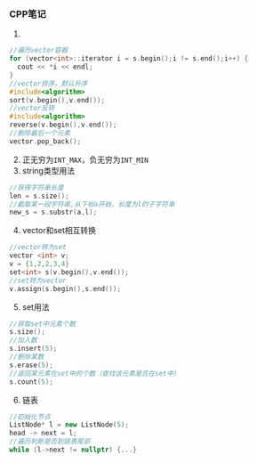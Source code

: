 ### CPP笔记

1. 

```c++
//遍历vector容器
for (vector<int>::iterator i = s.begin();i != s.end();i++) {
  cout << *i << endl;
}
//vector排序，默认升序
#include<algorithm>
sort(v.begin(),v.end());
//vector反转
#include<algorithm>
reverse(v.begin(),v.end());
//删除最后一个元素
vector.pop_back();
```

2. 正无穷为```INT_MAX```，负无穷为```INT_MIN```
3. string类型用法

```c++
//获得字符串长度
len = s.size();
//截取某一段字符串,从下标a开始，长度为l的子字符串
new_s = s.substr(a,l);
```

4. vector和set相互转换

```c++
//vector转为set
vector <int> v;
v = {1,2,2,3,4}
set<int> s(v.begin(),v.end());
//set转为vector
v.assign(s.begin(),s.end());
```

5. set用法

```c++
//获取set中元素个数
s.size();
//加入数
s.insert(5);
//删除某数
s.erase(5);
//返回某元素在set中的个数（查找该元素是否在set中）
s.count(5);
```

6. 链表

```c++
//初始化节点
ListNode* l = new ListNode(5);
head -> next = l;
//遍历判断是否到链表尾部
while (l->next != nullptr) {...}
```

